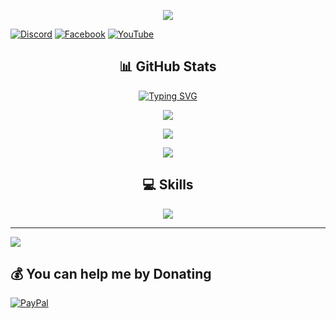 

<p align='center'>
  <a href="https://discord.com/users/1110090935829794849">
    <img height=auto width=auto src="https://discord.c99.nl/widget/theme-4/1110090935829794849.png" height="1000px"/>
  </a>
</p>


<p align='center'>
  <a href=>
</p>

[![Discord](https://img.shields.io/badge/Discord-%237289DA.svg?logo=discord&logoColor=white)](discord://-/users/1110090935829794849) [![Facebook](https://img.shields.io/badge/Facebook-%231877F2.svg?logo=Facebook&logoColor=white)](https://facebook.com/PorryLaTui) [![YouTube](https://img.shields.io/badge/YouTube-%23FF0000.svg?logo=YouTube&logoColor=white)](https://youtube.com/@Porry999) 




<h2 align="center">📊 GitHub Stats</h2>
<p align='center'><a href="https://git.io/typing-svg"><img src="https://readme-typing-svg.demolab.com?font=Fira+Code&pause=1000&color=853DD8&width=435&lines=Hi%2C+i'm+Porry;Passionate+about+coding;Always+exploring+new+technologies;Love+blending+art+with+programming;Bringing+creativity+to+every+line+of+code;Python%2C+JS%2C+Lua" alt="Typing SVG" /></a></p>
<p align="center"><img src="https://github-readme-stats.vercel.app/api?username=PorryDepTrai&theme=midnight-purple&hide_border=true&include_all_commits=true&count_private=true" /></p>
<p align="center"><img src="https://github-readme-streak-stats.herokuapp.com/?user=PorryDepTrai&theme=midnight-purple&hide_border=true" /></p>
<p align="center"><img src="https://github-readme-stats.vercel.app/api/top-langs/?username=PorryDepTrai&theme=midnight-purple&hide_border=true&include_all_commits=true&count_private=true&layout=compact" /></p>

<h2 align="center">💻 Skills</h2>

<p align="center">
  <a href="https://skillicons.dev">
    <img src="https://skillicons.dev/icons?i=python,nodejs,vscode,lua,js,css,html" />
  </a>
</p>


---
[![](https://visitcount.itsvg.in/api?id=PorryDepTrai&icon=5&color=6)](https://visitcount.itsvg.in)

## 💰 You can help me by Donating
[![PayPal](https://img.shields.io/badge/PayPal-00457C?style=for-the-badge&logo=paypal&logoColor=white)](https://paypal.me/PorryDepTrai) 


  
